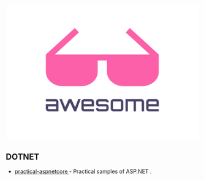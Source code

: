 ![awesome](logo.svg "awesome")



## DOTNET

- [practical-aspnetcore ](https://github.com/dodyg/practical-aspnetcore ) - Practical samples of ASP.NET .

